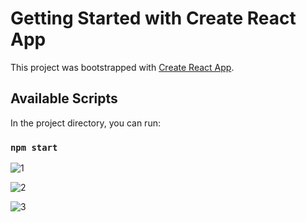 # Getting Started with Create React App

This project was bootstrapped with [Create React App](https://github.com/facebook/create-react-app).

## Available Scripts

In the project directory, you can run:

### `npm start`

![1](https://github.com/user-attachments/assets/3883b6b2-d6e6-4e10-aa56-cdfc116cdfd3)

![2](https://github.com/user-attachments/assets/23d09ec3-cfc3-48c3-a215-cd8806caac40)

![3](https://github.com/user-attachments/assets/6a245eab-9932-4c0b-b80e-5dc12761b171)


